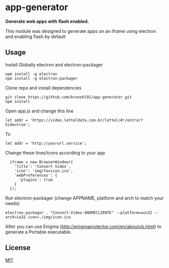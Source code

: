 # app-generator

**Generate web apps with flash enabled.**

This module was designed to generate apps on an iframe using electron and enabling flash by default

## Usage

Install Globally electron and electron-packager
```
npm install -g electron
npm install -g electron-packager
```

Clone repo and install dependencies
```
git clone https://github.com/brunohl91/app-generator.git
npm install
```

Open app.js and change this line
```
let addr = 'https://video.letteldata.com.br/lettel/#!/entrar?hide=true';
```
To
```
let addr = 'http://yoururl.service';
```
Change these lines/icons according to your app
```
  iframe = new BrowserWindow({
    'title': 'Convert Video',
    'icon': 'img/favicon.ico',
    'webPreferences': {
      'plugins': true
    }
  });
```

Run electron-packager (change APPNAME, platform and arch to match your needs)
```
electron-packager . "Convert-Video-$NOMECLIENTE" --platform=win32 --arch=ia32 icon=./img/icon.ico
```

After you can use Enigma (http://enigmaprotector.com/en/aboutvb.html) to generate a Portable executable.

## License

[MIT](LICENSE.md)
